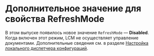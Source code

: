 # <a name="additional-value-for-refreshmode-property"></a>Дополнительное значение для свойства RefreshMode

В этом выпуске появилось новое значение `RefreshMode` — **Disabled**. Когда включен этот режим, LCM не осуществляет управление документами. Дополнительные сведения см. в разделе [Настройка локального диспетчера конфигураций](https://msdn.microsoft.com/powershell/dsc/metaconfig).
